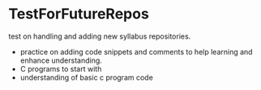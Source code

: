 # TestForFutureRepos
test on handling and adding new syllabus repositories.

* practice on adding code snippets and comments to help learning and enhance understanding.
* C programs to start with
* understanding of basic c program code

